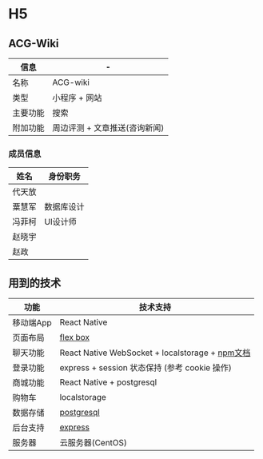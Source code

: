 # H5

## ACG-Wiki
信息|-
-|-
名称|ACG-wiki
类型|小程序 + 网站
主要功能|搜索
附加功能|周边评测 + 文章推送(咨询新闻)

### 成员信息

姓名|身份职务
-|-
代天放|
粟慧军|数据库设计
冯菲柯|UI设计师
赵晓宇|
赵政|

## 用到的技术

功能|技术支持
-|-
移动端App|React Native
页面布局|[flex box](http://www.ruanyifeng.com/blog/2015/07/flex-grammar.html?utm_source=tuicool)
聊天功能|React Native WebSocket + localstorage + [npm文档](https://www.npmjs.com/package/react-native-websocket)
登录功能|express + session 状态保持 (参考 cookie 操作)
商城功能|React Native + postgresql 
购物车|localstorage
数据存储|[postgresql](https://www.runoob.com/postgresql/postgresql-tutorial.html)
后台支持|[express](http://www.expressjs.com.cn/guide/routing.html)
服务器|云服务器(CentOS)
